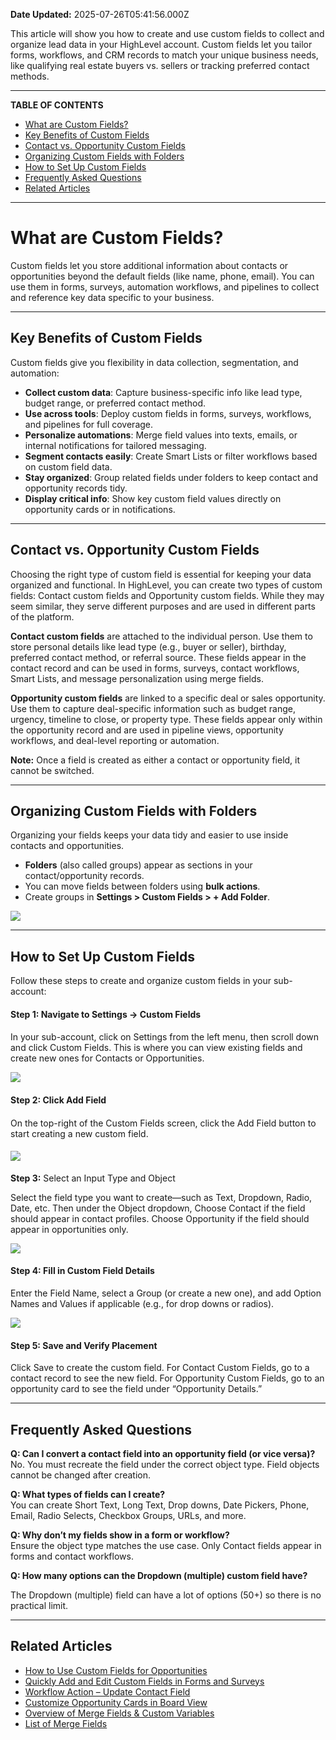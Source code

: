 **Date Updated:** 2025-07-26T05:41:56.000Z

This article will show you how to create and use custom fields to collect and organize lead data in your HighLevel account. Custom fields let you tailor forms, workflows, and CRM records to match your unique business needs, like qualifying real estate buyers vs. sellers or tracking preferred contact methods.

  
---

**TABLE OF CONTENTS**

* [What are Custom Fields?](#What-are-Custom-Fields?)
* [Key Benefits of Custom Fields](#Key-Benefits-of-Custom-Fields)
* [Contact vs. Opportunity Custom Fields](#Contact-vs.-Opportunity-Custom-Fields)
* [Organizing Custom Fields with Folders](#Organizing-Custom-Fields-with-Folders)
* [How to Set Up Custom Fields](#How-to-Set-Up-Custom-Fields)
* [Frequently Asked Questions](#Frequently-Asked-Questions)
* [Related Articles](#Related-Articles)

---

# **What are Custom Fields?**

  
Custom fields let you store additional information about contacts or opportunities beyond the default fields (like name, phone, email). You can use them in forms, surveys, automation workflows, and pipelines to collect and reference key data specific to your business.

---

## **Key Benefits of Custom Fields**

  
Custom fields give you flexibility in data collection, segmentation, and automation:

  
* **Collect custom data**: Capture business-specific info like lead type, budget range, or preferred contact method.
* **Use across tools**: Deploy custom fields in forms, surveys, workflows, and pipelines for full coverage.
* **Personalize automations**: Merge field values into texts, emails, or internal notifications for tailored messaging.
* **Segment contacts easily**: Create Smart Lists or filter workflows based on custom field data.
* **Stay organized**: Group related fields under folders to keep contact and opportunity records tidy.
* **Display critical info**: Show key custom field values directly on opportunity cards or in notifications.

---

## **Contact vs. Opportunity Custom Fields**

  
Choosing the right type of custom field is essential for keeping your data organized and functional. In HighLevel, you can create two types of custom fields: Contact custom fields and Opportunity custom fields. While they may seem similar, they serve different purposes and are used in different parts of the platform.

  
**Contact custom fields** are attached to the individual person. Use them to store personal details like lead type (e.g., buyer or seller), birthday, preferred contact method, or referral source. These fields appear in the contact record and can be used in forms, surveys, contact workflows, Smart Lists, and message personalization using merge fields.  
  
**Opportunity custom fields** are linked to a specific deal or sales opportunity. Use them to capture deal-specific information such as budget range, urgency, timeline to close, or property type. These fields appear only within the opportunity record and are used in pipeline views, opportunity workflows, and deal-level reporting or automation.

  
**Note:** Once a field is created as either a contact or opportunity field, it cannot be switched.

---

## **Organizing Custom Fields with Folders**

  
Organizing your fields keeps your data tidy and easier to use inside contacts and opportunities.  
  
* **Folders** (also called groups) appear as sections in your contact/opportunity records.
* You can move fields between folders using **bulk actions**.
* Create groups in **Settings > Custom Fields > + Add Folder**.

![](https://s3.amazonaws.com/cdn.freshdesk.com/data/helpdesk/attachments/production/155049900396/original/PCF0QM0G-of9ERI8GPRYhxJPesPmgYofaw.png?1752609459)

---

## **How to Set Up Custom Fields**

  
Follow these steps to create and organize custom fields in your sub-account:
  
  
#### **Step 1:** Navigate to Settings → Custom Fields

####   

In your sub-account, click on Settings from the left menu, then scroll down and click Custom Fields. This is where you can view existing fields and create new ones for Contacts or Opportunities.  
  
_![](https://s3.amazonaws.com/cdn.freshdesk.com/data/helpdesk/attachments/production/155049899570/original/Yh9QinPEsGdQ6sTnTPWqfsfYOoqiPMDKw.jpeg?1752607385)_  

  
#### **Step 2:** Click Add Field

####   

On the top-right of the Custom Fields screen, click the Add Field button to start creating a new custom field.

  
#### ![](https://s3.amazonaws.com/cdn.freshdesk.com/data/helpdesk/attachments/production/155046564181/original/bs8f5d6nQk7p-aCnTyM49WoSARCdvdnulA.png?1747151424)
  
  
**Step 3:** Select an Input Type and Object

  
Select the field type you want to create—such as Text, Dropdown, Radio, Date, etc. Then under the Object dropdown, Choose Contact if the field should appear in contact profiles. Choose Opportunity if the field should appear in opportunities only.

  
![](https://s3.amazonaws.com/cdn.freshdesk.com/data/helpdesk/attachments/production/155046564255/original/bm3NVQawQK_E_Xi60KtqS9lbM5NJ1hgZPA.gif?1747151495)
  
  
#### **Step 4:** Fill in Custom Field Details

  
Enter the Field Name, select a Group (or create a new one), and add Option Names and Values if applicable (e.g., for drop downs or radios).

  
![](https://s3.amazonaws.com/cdn.freshdesk.com/data/helpdesk/attachments/production/155046564390/original/GdktWZxqMNvB1W3LjvCRvVPG_4jufa4m3w.png?1747151642)  
  
#### **Step 5:** Save and Verify Placement

  
Click Save to create the custom field. For Contact Custom Fields, go to a contact record to see the new field. For Opportunity Custom Fields, go to an opportunity card to see the field under “Opportunity Details.”

---

## **Frequently Asked Questions**

  
**Q: Can I convert a contact field into an opportunity field (or vice versa)?**  
No. You must recreate the field under the correct object type. Field objects cannot be changed after creation.

  
**Q: What types of fields can I create?**  
You can create Short Text, Long Text, Drop downs, Date Pickers, Phone, Email, Radio Selects, Checkbox Groups, URLs, and more.

  
**Q: Why don’t my fields show in a form or workflow?**  
Ensure the object type matches the use case. Only Contact fields appear in forms and contact workflows.

  
**Q: How many options can the Dropdown (multiple) custom field have?**

The Dropdown (multiple) field can have a lot of options (50+) so there is no practical limit.

---

## **Related Articles**

  
* [How to Use Custom Fields for Opportunities](https://help.gohighlevel.com/en/support/solutions/articles/155000000521)
* [Quickly Add and Edit Custom Fields in Forms and Surveys](https://help.gohighlevel.com/en/support/solutions/articles/155000003223)
* [Workflow Action – Update Contact Field](https://help.gohighlevel.com/en/support/solutions/articles/48001214441)
* [Customize Opportunity Cards in Board View](https://help.gohighlevel.com/en/support/solutions/articles/155000003910)
* [Overview of Merge Fields & Custom Variables](https://help.gohighlevel.com/en/support/solutions/articles/155000004390)
* [List of Merge Fields](https://help.gohighlevel.com/en/support/solutions/articles/48001078171)